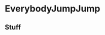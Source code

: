 # EverybodyJumpJump

## Stuff

<bitmap id="id_monkey" x="center" y="30" filename="../images/monkey.png" />